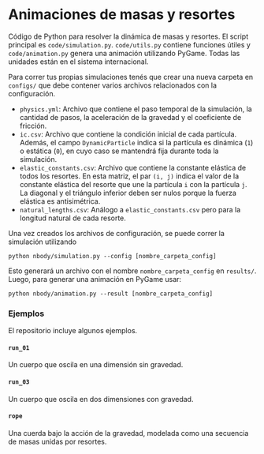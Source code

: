 # Animaciones de masas y resortes

Código de Python para resolver la dinámica de masas y resortes. El script principal es `code/simulation.py`. `code/utils.py` contiene funciones útiles y `code/animation.py` genera una animación utilizando PyGame. Todas las unidades están en el sistema internacional.

Para correr tus propias simulaciones tenés que crear una nueva carpeta en `configs/` que debe contener varios archivos relacionados con la configuración.

- `physics.yml`: Archivo que contiene el paso temporal de la simulación, la cantidad de pasos, la aceleración de la gravedad y el coeficiente de fricción.
- `ic.csv`: Archivo que contiene la condición inicial de cada partícula. Además, el campo `DynamicParticle` indica si la partícula es dinámica (`1`) o estática (`0`), en cuyo caso se mantendrá fija durante toda la simulación.
- `elastic_constants.csv`: Archivo que contiene la constante elástica de todos los resortes. En esta matriz, el par `(i, j)` indica el valor de la constante elástica del resorte que une la partícula `i` con la partícula `j`. La diagonal y el triángulo inferior deben ser nulos porque la fuerza elástica es antisimétrica.
- `natural_lengths.csv`: Análogo a `elastic_constants.csv` pero para la longitud natural de cada resorte.

Una vez creados los archivos de configuración, se puede correr la simulación utilizando

```
python nbody/simulation.py --config [nombre_carpeta_config]
```

Esto generará un archivo con el nombre `nombre_carpeta_config` en `results/`. Luego, para generar una animación en PyGame usar:

```
python nbody/animation.py --result [nombre_carpeta_config]
```

### Ejemplos

El repositorio incluye algunos ejemplos.

#### `run_01`

Un cuerpo que oscila en una dimensión sin gravedad.

#### `run_03`

Un cuerpo que oscila en dos dimensiones con gravedad.

#### `rope`

Una cuerda bajo la acción de la gravedad, modelada como una secuencia de masas unidas por resortes.
